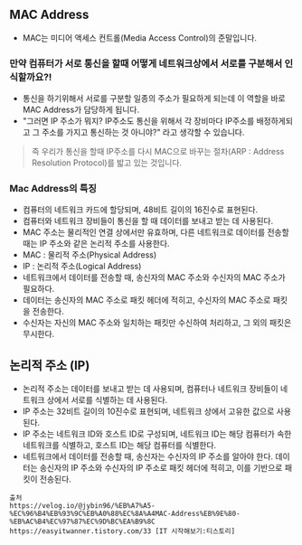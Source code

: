 


## MAC Address 
- MAC는 미디어 액세스 컨트롤(Media Access Control)의 준말입니다.

### 만약 컴퓨터가 서로 통신을 할때 어떻게 네트워크상에서 서로를 구분해서 인식할까요?!
- 통신을 하기위해서 서로를 구분할 일종의 주소가 필요하게 되는데 이 역할을 바로 MAC Address가 담당하게 됩니다.
- "그러면 IP 주소가 뭐지? IP주소도 통신을 위해서 각 장비마다 IP주소를 배정하게되고 그 주소를 가지고 통신하는 것 아니야?" 라고 생각할 수 있습니다.

> 즉 우리가 통신을 할때 IP주소를 다시 MAC으로 바꾸는 절차(ARP : Address Resolution Protocol)를 밟고 있는 것입니다.

### Mac Address의 특징
- 컴퓨터의 네트워크 카드에 할당되며, 48비트 길이의 16진수로 표현된다.
- 컴퓨터와 네트워크 장비들이 통신을 할 때 데이터를 보내고 받는 데 사용된다.
- MAC 주소는 물리적인 연결 상에서만 유효하며, 다른 네트워크로 데이터를 전송할 때는 IP 주소와 같은 논리적 주소를 사용한다.
- MAC : 물리적 주소(Physical Address)
- IP : 논리적 주소(Logical Address)
- 네트워크에서 데이터를 전송할 때, 송신자의 MAC 주소와 수신자의 MAC 주소가 필요하다. 
- 데이터는 송신자의 MAC 주소로 패킷 헤더에 적히고, 수신자의 MAC 주소로 패킷을 전송한다. 
- 수신자는 자신의 MAC 주소와 일치하는 패킷만 수신하여 처리하고, 그 외의 패킷은 무시한다.

## 논리적 주소 (IP)
- 논리적 주소는 데이터를 보내고 받는 데 사용되며, 컴퓨터나 네트워크 장비들이 네트워크 상에서 서로를 식별하는 데 사용된다.
- IP 주소는 32비트 길이의 10진수로 표현되며, 네트워크 상에서 고유한 값으로 사용된다. 
- IP 주소는 네트워크 ID와 호스트 ID로 구성되며, 네트워크 ID는 해당 컴퓨터가 속한 네트워크를 식별하고, 호스트 ID는 해당 컴퓨터를 식별한다.
- 네트워크에서 데이터를 전송할 때, 송신자는 수신자의 IP 주소를 알아야 한다. 데이터는 송신자의 IP 주소와 수신자의 IP 주소로 패킷 헤더에 적히고, 이를 기반으로 패킷이 전송된다.


```
출처
https://velog.io/@jybin96/%EB%A7%A5-%EC%96%B4%EB%93%9C%EB%A0%88%EC%8A%A4MAC-Address%EB%9E%80-%EB%AC%B4%EC%97%87%EC%9D%BC%EA%B9%8C
https://easyitwanner.tistory.com/33 [IT 시작해보기:티스토리]
```